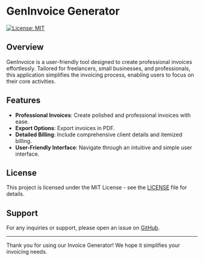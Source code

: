 
# GenInvoice Generator

[![License: MIT](https://img.shields.io/badge/License-MIT-yellow.svg)](https://opensource.org/licenses/MIT)

## Overview

GenInvoice is a user-friendly tool designed to create professional invoices effortlessly. Tailored for freelancers, small businesses, and professionals, this application simplifies the invoicing process, enabling users to focus on their core activities.

## Features

- **Professional Invoices**: Create polished and professional invoices with ease.
- **Export Options**: Export invoices in PDF.
- **Detailed Billing**: Include comprehensive client details and itemized billing.
- **User-Friendly Interface**: Navigate through an intuitive and simple user interface.



## License

This project is licensed under the MIT License - see the [LICENSE](LICENSE) file for details.

## Support

For any inquiries or support, please open an issue on [GitHub](https://github.com/<username>/<repo>/issues).

---

Thank you for using our Invoice Generator! We hope it simplifies your invoicing needs.
